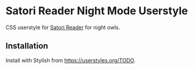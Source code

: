 # Satori Reader Night Mode Userstyle

CSS userstyle for [Satori Reader](https://www.satorireader.com) for night owls.

## Installation

Install with Stylish from <https://userstyles.org/TODO>.
